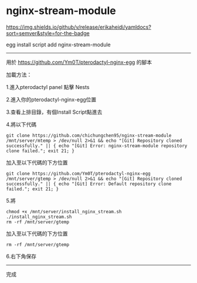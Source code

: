 # nginx-stream-module
https://img.shields.io/github/v/release/erikaheidi/yamldocs?sort=semver&style=for-the-badge

egg install script add nginx-stream-module

---
用於 https://github.com/Ym0T/pterodactyl-nginx-egg 的腳本

加載方法：

1.進入pterodactyl panel 點擊 Nests

2.進入你的pterodactyl-nginx-egg位置

3.查看上排目錄，有個Install Script點進去

4.將以下代碼
```echo "[Git] Cloning nginx-stream-module"
git clone https://github.com/chichungchen95/nginx-stream-module /mnt/server/mtemp > /dev/null 2>&1 && echo "[Git] Repository cloned successfully." || { echo "[Git] Error: nginx-stream-module repository clone failed."; exit 21; }
```
加入至以下代碼的下方位置
```
git clone https://github.com/Ym0T/pterodactyl-nginx-egg /mnt/server/gtemp > /dev/null 2>&1 && echo "[Git] Repository cloned successfully." || { echo "[Git] Error: Default repository clone failed."; exit 21; }
```

5.將
```
chmod +x /mnt/server/install_nginx_stream.sh
./install_nginx_stream.sh
rm -rf /mnt/server/gtemp
```
加入至以下代碼的下方位置
```
rm -rf /mnt/server/gtemp
```

6.右下角保存

---
完成
